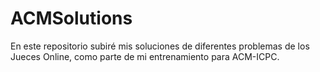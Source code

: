 # ACMSolutions
En este repositorio subiré mis soluciones de diferentes problemas de los Jueces Online, como parte de mi entrenamiento para ACM-ICPC.
